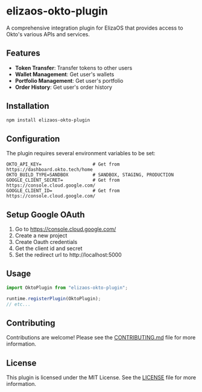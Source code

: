 # elizaos-okto-plugin

A comprehensive integration plugin for ElizaOS that provides access to Okto's various APIs and services.

## Features

- **Token Transfer**: Transfer tokens to other users
- **Wallet Management**: Get user's wallets
- **Portfolio Management**: Get user's portfolio
- **Order History**: Get user's order history

## Installation

```bash
npm install elizaos-okto-plugin
```

## Configuration

The plugin requires several environment variables to be set:

```env
OKTO_API_KEY=                   # Get from https://dashboard.okto.tech/home
OKTO_BUILD_TYPE=SANDBOX         # SANDBOX, STAGING, PRODUCTION
GOOGLE_CLIENT_SECRET=           # Get from https://console.cloud.google.com/
GOOGLE_CLIENT_ID=               # Get from https://console.cloud.google.com/
```

## Setup Google OAuth

1. Go to https://console.cloud.google.com/
2. Create a new project
3. Create Oauth credentials
4. Get the client id and secret
5. Set the redirect url to http://localhost:5000

## Usage

```typescript
import OktoPlugin from "elizaos-okto-plugin";

runtime.registerPlugin(OktoPlugin);
// etc...
```

## Contributing

Contributions are welcome! Please see the [CONTRIBUTING.md](CONTRIBUTING.md) file for more information.


## License

This plugin is licensed under the MIT License. See the [LICENSE](LICENSE) file for more information.
